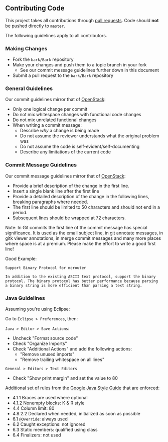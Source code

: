 ## Contributing Code

This project takes all contributions through
[pull requests](https://help.github.com/articles/using-pull-requests).
Code should **not** be pushed directly to `master`.

The following guidelines apply to all contributors.

### Making Changes

* Fork the `bark/Bark` repository
* Make your changes and push them to a topic branch in your fork
  * See our commit message guidelines further down in this document
* Submit a pull request to the `bark/Bark` repository

### General Guidelines

Our commit guidelines mirror that of [OpenStack][OpenStack]:

* Only one logical change per commit
* Do not mix whitespace changes with functional code changes
* Do not mix unrelated functional changes
* When writing a commit message:
  * Describe *why* a change is being made
  * Do not assume the reviewer understands what the original problem was
  * Do not assume the code is self-evident/self-documenting
  * Describe any limitations of the current code

### Commit Message Guidelines

Our commit message guidelines mirror that of [OpenStack][OpenStack]:

* Provide a brief description of the change in the first line.
* Insert a single blank line after the first line
* Provide a detailed description of the change in the following lines, breaking
  paragraphs where needed.
* The first line should be limited to 50 characters and should not end in a
  period.
* Subsequent lines should be wrapped at 72 characters.


Note: In Git commits the first line of the commit message has special
significance. It is used as the email subject line, in git annotate messages, in
gitk viewer annotations, in merge commit messages and many more places where
space is at a premium. Please make the effort to write a good first line!

Good Example:

    Support Binary Protocol for mcrouter

    In addition to the existing ASCII text protocol, support the binary
    protocol. The binary protocol has better performance because parsing
    a binary string is more efficient than parsing a text string.


### Java Guidelines

Assuming you're using Eclipse:

Go to `Eclipse > Preferences`, then:

`Java > Editor > Save Actions`:

* Uncheck "Format source code"
* Check "Organize Imports"
* Check "Additional Actions" and add the following actions:
  * "Remove unused imports"
  * "Remove trailing whitespace on all lines"

`General > Editors > Text Editors`

  * Check "Show print margin" and set the value to 80

Additional set of rules from the [Google Java Style Guide](https://google.github.io/styleguide/javaguide.html)
that are enforced:

* 4.1.1 Braces are used where optional
* 4.1.2 Nonempty blocks: K & R style
* 4.4 Column limit: 80
* 4.8.2.2 Declared when needed, initialized as soon as possible
* 6.1 `@Override`: always used
* 6.2 Caught exceptions: not ignored
* 6.3 Static members: qualified using class
* 6.4 Finalizers: not used

[OpenStack]: <https://wiki.openstack.org/wiki/GitCommitMessages>